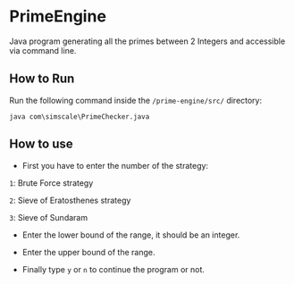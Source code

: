 # PrimeEngine

Java program generating all the primes between 2 Integers and accessible via command line.


## How to Run

  Run the following command inside the `/prime-engine/src/` directory:

  `java com\simscale\PrimeChecker.java`

## How to use

  * First you have to enter the number of the strategy:

   `1`: Brute Force strategy
  
   `2`: Sieve of Eratosthenes strategy
  
   `3`: Sieve of Sundaram
  
  * Enter the lower bound of the range, it should be an integer.
  
  * Enter the upper bound of the range.
  
  * Finally type `y` or `n` to continue the program or not.
  
  
